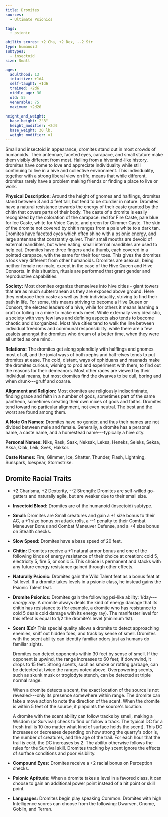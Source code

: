 ```yaml
---
title: Dromites
sources:
  - Ultimate Psionics

tags:
  - psionic

ability_scores: +2 Cha, +2 Dex, --2 Str
type: humanoid
subtypes:
  - insectoid
size: Small

ages:
  adulthood: 13
  intuitive: +1d4
  self-taught: +1d6
  trained: +2d6
  middle_age: 30
  old: 55
  venerable: 75
  maximum: +2d20

height_and_weight:
  base_height: 2'8"
  height_modifier: +2d4
  base_weight: 30 lb.
  weight_modifier: ×1
---
```


Small and insectoid in appearance, dromites stand out in most crowds of humanoids. Their antennae, faceted eyes, carapace, and small stature make them visibly different from most. Hailing from a hivemind-like history, dromites have come to love and appreciate individuality while still continuing to live in a hive and collective environment. This individuality, together with a strong liberal view on life, means that while different, dromites rarely have a problem making friends or finding a place to live or work.

**Physical Description:** Around the height of gnomes and halflings, dromites stand between 3 and 4 feet tall, but tend to be sturdier in nature. Dromites have a natural resistance towards the energy of their caste granted by the chitin that covers parts of their body. The caste of a dromite is easily recognized by the coloration of the carapace: red for Fire Caste, pale blue for Ice Caste, white for Voice Caste, and green for Glimmer Caste. The skin of the dromite not covered by chitin ranges from a pale white to a dark tan. Dromites have faceted eyes which often shine with a psionic energy, and large antennae that constantly quiver. Their small mouths are devoid of external mandibles, but when eating, small internal mandibles are used to help eat. Dromites have three fingers and a thumb, each covered in a pointed carapace, with the same for their four toes. This gives the dromites a look very different from other humanoids. Dromites are asexual, being neither female nor male, except in the case of the Hive Queen and Hive Consorts. In this situation, rituals are performed that grant gender and reproductive capabilities.

**Society:** Most dromites organize themselves into hive cities - giant towers that are as much subterranean as they are exposed above ground. Here they embrace their caste as well as their individuality, striving to find their path in life. For some, this means striving to become a Hive Queen or Consort, the elected leaders of a hive, while for others it means learning a craft or toiling in a mine to make ends meet. While externally very idealistic, a society with very few laws and defining aspects also tends to become chaotic and disorganized. Most hive cities tend to walk the line between individual freedoms and communal responsibility. while there are a few zealots amongst the dromites who dream of a better time, when they were all united as one mind.

**Relations:** The dromites get along splendidly with halflings and gnomes most of all, and the jovial ways of both xephs and half-elves tends to put dromites at ease. The cold, distant, ways of ophiduans and maenads make the dromites curious, wishing to prod and experiment with them, to find out the reasons for their demeanors. Most other races are viewed by their individual means, but most dromites find the dwarves to be dull, boring and when drunk---gruff and coarse.

**Alignment and Religion:** Most dromites are religiously indiscriminate, finding grace and faith in a number of gods, sometimes part of the same pantheon, sometimes creating their own mixes of gods and faiths. Dromites tend toward no particular alignment, not even neutral. The best and the worst are found among them.

**A Note On Names:** Dromites have no gender, and thus their names are not divided between male and female. Generally, a dromite has a personal name, a caste name, and a homestead name---typically a hive city.

**Personal Names:** Niks, Rask, Sask, Neksak, Leksa, Heneks, Seleks, Seksa, Aksa, Olak, Leik, Svek, Hakkor.

**Caste Names:** Fire, Glimmer, Ice, Shatter, Thunder, Flash, Lightning, Sunspark, Icespear, Stormstrike.

## Dromite Racial Traits

- +2 Charisma, +2 Dexterity, --2 Strength: Dromites are self-willed go-getters and naturally agile, but are weaker due to their small size.
- **Insectoid Blood:** Dromites are of the humanoid (insectoid) subtype.
- **Small:** Dromites are Small creatures and gain a +1 size bonus to their AC, a +1 size bonus on attack rolls, a --1 penalty to their Combat Maneuver Bonus and Combat Maneuver Defense, and a +4 size bonus on Stealth checks.
- **Slow Speed:** Dromites have a base speed of 20 feet.
- **Chitin:** Dromites receive a +1 natural armor bonus and one of the following kinds of energy resistance of their choice at creation: cold 5, electricity 5, fire 5, or sonic 5. This choice is permanent and stacks with any future energy resistance gained through other effects.
- **Naturally Psionic:** Dromites gain the Wild Talent feat as a bonus feat at 1st level. If a dromite takes levels in a psionic class, he instead gains the Psionic Talent feat.
- **Dromite Psionics:** Dromites gain the following psi-like ability: 1/day---*energy ray*. A dromite always deals the kind of energy damage that its chitin has resistance to (for example, a dromite who has resistance to cold 5 deals cold damage with its energy ray). The manifester level for this effect is equal to 1/2 the dromite's level (minimum 1st).
- **Scent (Ex):** This special quality allows a dromite to detect approaching enemies, sniff out hidden foes, and track by sense of smell. Dromites with the scent ability can identify familiar odors just as humans do familiar sights.

  Dromites can detect opponents within 30 feet by sense of smell. If the opponent is upwind, the range increases to 60 feet; if downwind, it drops to 15 feet. Strong scents, such as smoke or rotting garbage, can be detected at twice the ranges noted above. Overpowering scents, such as skunk musk or troglodyte stench, can be detected at triple normal range.

  When a dromite detects a scent, the exact location of the source is not revealed---only its presence somewhere within range. The dromite can take a move action to note the direction of the scent. When the dromite is within 5 feet of the source, it pinpoints the source's location.

  A dromite with the scent ability can follow tracks by smell, making a Wisdom (or Survival) check to find or follow a track. The typical DC for a fresh trail is 10 (no matter what kind of surface holds the scent). This DC increases or decreases depending on how strong the quarry's odor is, the number of creatures, and the age of the trail. For each hour that the trail is cold, the DC increases by 2. The ability otherwise follows the rules for the Survival skill. Dromites tracking by scent ignore the effects of surface conditions and poor visibility.
- **Compound Eyes:** Dromites receive a +2 racial bonus on Perception checks.
- **Psionic Aptitude:** When a dromite takes a level in a favored class, it can choose to gain an additional power point instead of a hit point or skill point.
- **Languages:** Dromites begin play speaking Common. Dromites with high Intelligence scores can choose from the following: Dwarven, Gnome, Goblin, and Terran.
